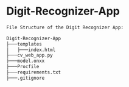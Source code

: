 # Digit-Recognizer-App

```bash
File Structure of the Digit Recognizer App:

Digit-Recognizer-App
├───templates
│   ├───index.html
├───cv_web_app.py
├───model.onxx
├───Procfile
├───requirements.txt
├───.gitignore
```